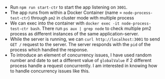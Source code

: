 - Run `npm run start-ctr` to start the app listening on `3001`.
- The app runs from within a Docker Container (name = `node-process-test-ctr`) through `pm2` in cluster mode with multiple process
- We can exec into the container with `docker exec -it node-process-test-ctr bash`. There run `ps aux | grep node` to check multiple pm2 process as different instances of the same application-server.
- While the server is running, we can `curl http://localhost:3001` to send `GET /` request to the server. The server responds with the `pid` of the process which handled the response.
- To introduce an element of concurrency issues, I have used random number and date to set a different value of `globalValue` if 2 different process handle a request concurrently. I am interested in knowing how to handle concurrency issues like this.
